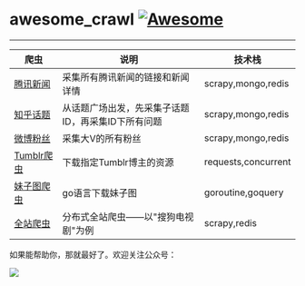 

# awesome_crawl [![Awesome](https://cdn.rawgit.com/sindresorhus/awesome/d7305f38d29fed78fa85652e3a63e154dd8e8829/media/badge.svg)](https://github.com/sindresorhus/awesome) 

---

| 爬虫                        | 说明             | 技术栈 |
| ------------------------- | -------------- | -------------- |
| [腾讯新闻](./qq_news/README.md) | 采集所有腾讯新闻的链接和新闻详情        | scrapy,mongo,redis |
| [知乎话题](./zhihu_topic/README.md)                       | 从话题广场出发，先采集子话题ID，再采集ID下所有问题          | scrapy,mongo,redis |
| [微博粉丝](./weibo_fans/README.md)                | 采集大V的所有粉丝          | scrapy,mongo,redis |
| [Tumblr爬虫](./tumblr_spider/README.md) | 下载指定Tumblr博主的资源 | requests,concurrent |
| [妹子图爬虫](./mzitu/README.md) | go语言下载妹子图 | goroutine,goquery |
| [全站爬虫](./kan_sogou/README.md) | 分布式全站爬虫——以"搜狗电视剧"为例 | scrapy,redis |



如果能帮助你，那就最好了。欢迎关注公众号：

![](https://ws4.sinaimg.cn/large/006tKfTcly1g0zrwffcfbj309k09kjrc.jpg)

